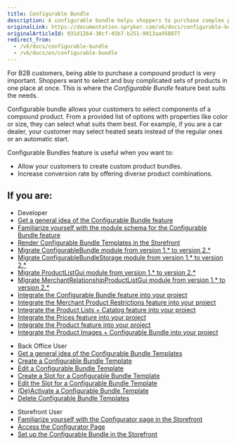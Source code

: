 ```yaml
---
title: Configurable Bundle
description: A configurable bundle helps shoppers to purchase complex products that have complicated configuration and require expert knowledge for purchase.
originalLink: https://documentation.spryker.com/v6/docs/configurable-bundle
originalArticleId: 931d1264-30cf-45b7-b251-9913aa958877
redirect_from:
  - /v6/docs/configurable-bundle
  - /v6/docs/en/configurable-bundle
---
```


For B2B customers, being able to purchase a compound product is very important. Shoppers want to select and buy complicated sets of products in one place at once. This is where the *Configurable Bundle* feature best suits the needs.

Configurable bundle allows your customers to select components of a compound product. From a provided list of options with properties like color or size, they can select what suits them best. For example, if you are a car dealer, your customer may select heated seats instead of the regular ones or an automatic start.


Configurable Bundles feature is useful when you want to:

* Allow your customers to create custom product bundles.
* Increase conversion rate by offering diverse product combinations.

## If you are:

<div class="mr-container">
    <div class="mr-list-container">
        <!-- col1 -->
        <div class="mr-col">
            <ul class="mr-list mr-list-green">
                <li class="mr-title">Developer</li>
                <li><a href="docs\scos\user\features\202009.0\configurable-bundle\configurable-bundle-feature-overview.md" class="mr-link">Get a general idea of the Configurable Bundle feature</a></li>
                <li><a href="docs\scos\user\features\202009.0\configurable-bundle\configurable-bundle-module-relations.md" class="mr-link">Familiarize yourself with the module schema for the Configurable Bundle feature</a></li>
                <li><a href="docs\scos\dev\tutorials-and-howtos\howtos\feature-howtos\howto-render-configurable-bundle-templates-in-the-storefront.md" class="mr-link">Render Configurable Bundle Templates in the Storefront</a></li>
                 <li><a href="docs\scos\dev\module-migration-guides\202009.0\migration-guide-configurablebundle.md" class="mr-link">Migrate ConfigurableBundle module from version 1.* to  version 2.*</a></li>
                  <li><a href="docs\scos\dev\module-migration-guides\202009.0\migration-guide-configurablebundlestorage.md" class="mr-link">Migrate ConfigurableBundleStorage module from version 1.* to  version 2.*</a></li>
                <li><a href="docs\scos\dev\module-migration-guides\202009.0\migration-guide-productlistgui.md" class="mr-link">Migrate ProductListGui module from version 1.* to  version 2.*</a></li>
                 <li><a href="docs\scos\dev\module-migration-guides\202009.0\migration-guide-merchantrelationshipproductlistgui.md" class="mr-link">Migrate MerchantRelationshipProductListGui module from version 1.* to  version 2.*</a></li>
                <li><a href="docs\scos\dev\migration-and-integration\202009.0\feature-integration-guides\configurable-bundle-feature-integration.md" class="mr-link">Integrate the Configurable Bundle feature into your project</a></li>
                <li><a href="docs\scos\dev\migration-and-integration\202009.0\feature-integration-guides\merchant-product-restrictions-feature-integration.md" class="mr-link">Integrate the Merchant Product Restrictions feature into your project</a></li>
                 <li><a href="docs\scos\dev\migration-and-integration\202009.0\feature-integration-guides\cms-product-lists-catalog-feature-integration.md" class="mr-link">Integrate the Product Lists + Catalog feature into your project</a></li>
                 <li><a href="docs\scos\dev\migration-and-integration\202009.0\feature-integration-guides\prices-feature-integration.md" class="mr-link">Integrate the Prices feature into your project</a></li>
                 <li><a href="docs\scos\dev\migration-and-integration\202009.0\feature-integration-guides\product-feature-integration.md" class="mr-link">Integrate the Product feature into your project</a></li>
                 <li><a href="docs\scos\dev\migration-and-integration\202009.0\feature-integration-guides\product-images-configurable-bundle-feature-integration.md" class="mr-link">Integrate the Product Images + Configurable Bundle into your project</a></li>
              </ul>
        </div>
        <!-- col2 -->
        <div class="mr-col">
            <ul class="mr-list mr-list-blue">
                <li class="mr-title"> Back Office User</li>
                <li><a href="docs\scos\user\features\202009.0\configurable-bundle\configurable-bundle-feature-overview.md" class="mr-link">Get a general idea of the Configurable Bundle Templates</a></li>
                <li><a href="docs\scos\user\user-guides\202009.0\back-office-user-guide\merchandising\configurable-bundle-templates\creating-configurable-bundle-templates.md" class="mr-link">Create a Configurable Bundle Template</a></li>
                <li><a href="docs\scos\user\user-guides\202009.0\back-office-user-guide\merchandising\configurable-bundle-templates\managing-configurable-bundle-templates.md#editing-configurable-bundle-template" class="mr-link">Edit a Configurable Bundle Template</a></li>
                <li><a href="docs\scos\user\user-guides\202009.0\back-office-user-guide\merchandising\configurable-bundle-templates\managing-configurable-bundle-templates.md#creating-a-slot-for-a-configurable-bundle-template" class="mr-link">Create a Slot for a Configurable Bundle Template</a></li>
                <li><a href="docs\scos\user\user-guides\202009.0\back-office-user-guide\merchandising\configurable-bundle-templates\managing-configurable-bundle-templates.md#editing-the-slot-for-a-configurable-bundle-template" class="mr-link">Edit the Slot for a Configurable Bundle Template</a></li>
                <li><a href="docs\scos\user\user-guides\202009.0\back-office-user-guide\merchandising\configurable-bundle-templates\managing-configurable-bundle-templates.md#-de-activating-configurable-bundle-template" class="mr-link">(De)Activate a Configurable Bundle Template</a></li>
                  <li><a href="https://documentation.spryker.com/docs/docs\scos\user\user-guides\202009.0\back-office-user-guide\merchandising\configurable-bundle-templates\managing-configurable-bundle-templates.md#deleting-configurable-bundle-templates" class="mr-link">Delete Configurable Bundle Templates</a></li>
            </ul>
        </div>
        <!-- col3 -->
        <div class="mr-col">
            <ul class="mr-list mr-list-red">
                <li class="mr-title">Storefront User</li>
                <li><a href="docs\scos\user\user-guides\202009.0\shop-user-guide\shop-guide-configurator\shop-guide-configurator.md" class="mr-link">Familiarize yourself with the Configurator page in the Storefront</a></li>
                <li><a href="docs\scos\user\user-guides\202009.0\shop-user-guide\shop-guide-configurator\shop-guide-managing-configurable-bundles.md#accessing-the-configurator-page" class="mr-link">Access the Configurator Page</a></li>
                <li><a href="https://documentation.spryker.com/docs/docs\scos\user\user-guides\202009.0\shop-user-guide\shop-guide-configurator\shop-guide-managing-configurable-bundles.md#setting-up-the-configurable-bundle-in-the-storefront" class="mr-link">Set up the Configurable Bundle in the Storefront</a></li>
            </ul>
        </div>
    </div>
</div>
